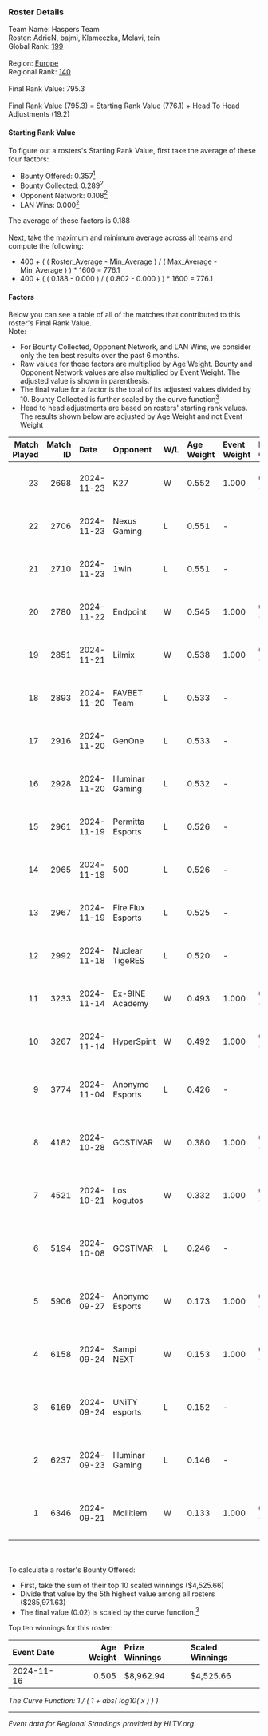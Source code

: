 ### Roster Details<br />
Team Name: Haspers Team<br />
Roster: AdrieN, bajmi, Klameczka, Melavi, tein<br />
Global Rank: [199](../../standings_global_2025_02_28.md)<br />
<br />
Region: [Europe]( ../../standings_europe_2025_02_28.md)<br />
Regional Rank: [140]( ../../standings_europe_2025_02_28.md)<br />
<br />
Final Rank Value:  795.3<br />
<br />
Final Rank Value (795.3) = Starting Rank Value (776.1) + Head To Head Adjustments (19.2)<br />

#### Starting Rank Value<br />
To figure out a rosters's Starting Rank Value, first take the average of these four factors:<br />
- Bounty Offered: 0.357[<sup>1</sup>](#table2)
- Bounty Collected: 0.289[<sup>2</sup>](#table1)
- Opponent Network: 0.108[<sup>2</sup>](#table1)
- LAN Wins: 0.000[<sup>2</sup>](#table1)

The average of these factors is 0.188<br />
<br />
Next, take the maximum and minimum average across all teams and compute the following:<br />
- 400 + ( ( Roster_Average - Min_Average ) / ( Max_Average - Min_Average ) ) * 1600 = 776.1
- 400 + ( ( 0.188 - 0.000 ) / ( 0.802 - 0.000 ) ) * 1600 = 776.1


#### Factors<br />
Below you can see a table of all of the matches that contributed to this roster's Final Rank Value.<br />
Note:<br />

- For Bounty Collected, Opponent Network, and LAN Wins, we consider only the ten best results over the past 6 months.
- Raw values for those factors are multiplied by Age Weight. Bounty and Opponent Network values are also multiplied by Event Weight. The adjusted value is shown in parenthesis.
- The final value for a factor is the total of its adjusted values divided by 10. Bounty Collected is further scaled by the curve function[<sup>3</sup>](#curveFunction)
- Head to head adjustments are based on rosters' starting rank values. The results shown below are adjusted by Age Weight and not Event Weight
<span id="table1"></span><br />


| Match Played | Match ID | Date       | Opponent          | W/L | Age Weight | Event Weight | Bounty Collected | Opponent Network | LAN Wins  | H2H Adj. | Roster                                 |
| -: | -: | :- | :- | :- | :- | :- | :- | :- | :- | -: | :- |
|           23 |     2698 | 2024-11-23 | K27               | W   | 0.552      | 1.000        | 0.010 (0.005)    | 0.634 (0.350)    | 0 (0.000) |    13.97 | AdrieN, bajmi, Klameczka, Melavi, tein |
|           22 |     2706 | 2024-11-23 | Nexus Gaming      | L   | 0.551      | -            | -                | -                | -         |    -1.09 | AdrieN, bajmi, Klameczka, Melavi, tein |
|           21 |     2710 | 2024-11-23 | 1win              | L   | 0.551      | -            | -                | -                | -         |    -5.81 | AdrieN, bajmi, Klameczka, Melavi, tein |
|           20 |     2780 | 2024-11-22 | Endpoint          | W   | 0.545      | 1.000        | 0.010 (0.006)    | 0.417 (0.228)    | 0 (0.000) |    11.42 | AdrieN, bajmi, Klameczka, Melavi, tein |
|           19 |     2851 | 2024-11-21 | Lilmix            | W   | 0.538      | 1.000        | 0.001 (0.001)    | 0.141 (0.076)    | 0 (0.000) |     6.09 | AdrieN, bajmi, Klameczka, Melavi, tein |
|           18 |     2893 | 2024-11-20 | FAVBET Team       | L   | 0.533      | -            | -                | -                | -         |    -1.70 | AdrieN, bajmi, Klameczka, Melavi, tein |
|           17 |     2916 | 2024-11-20 | GenOne            | L   | 0.533      | -            | -                | -                | -         |    -3.07 | AdrieN, bajmi, Klameczka, Melavi, tein |
|           16 |     2928 | 2024-11-20 | Illuminar Gaming  | L   | 0.532      | -            | -                | -                | -         |    -3.88 | AdrieN, bajmi, Klameczka, Melavi, tein |
|           15 |     2961 | 2024-11-19 | Permitta Esports  | L   | 0.526      | -            | -                | -                | -         |    -5.74 | AdrieN, bajmi, Klameczka, Melavi, tein |
|           14 |     2965 | 2024-11-19 | 500               | L   | 0.526      | -            | -                | -                | -         |    -0.78 | AdrieN, bajmi, Klameczka, Melavi, tein |
|           13 |     2967 | 2024-11-19 | Fire Flux Esports | L   | 0.525      | -            | -                | -                | -         |    -1.34 | AdrieN, bajmi, Klameczka, Melavi, tein |
|           12 |     2992 | 2024-11-18 | Nuclear TigeRES   | L   | 0.520      | -            | -                | -                | -         |    -5.26 | AdrieN, bajmi, Klameczka, Melavi, tein |
|           11 |     3233 | 2024-11-14 | Ex-9INE Academy   | W   | 0.493      | 1.000        | 0.000 (0.000)    | 0.039 (0.019)    | 0 (0.000) |     3.92 | AdrieN, bajmi, Klameczka, Melavi, tein |
|           10 |     3267 | 2024-11-14 | HyperSpirit       | W   | 0.492      | 1.000        | 0.004 (0.002)    | 0.131 (0.064)    | 0 (0.000) |     5.95 | AdrieN, bajmi, Klameczka, Melavi, tein |
|            9 |     3774 | 2024-11-04 | Anonymo Esports   | L   | 0.426      | -            | -                | -                | -         |    -2.63 | AdrieN, bajmi, hfah, Klameczka, Markoś |
|            8 |     4182 | 2024-10-28 | GOSTIVAR          | W   | 0.380      | 1.000        | 0.000 (0.000)    | 0.035 (0.013)    | 0 (0.000) |     2.36 | AdrieN, bajmi, hfah, Klameczka, Markoś |
|            7 |     4521 | 2024-10-21 | Los kogutos       | W   | 0.332      | 1.000        | 0.038 (0.013)    | 0.572 (0.190)    | 0 (0.000) |     9.05 | AdrieN, bajmi, hfah, Klameczka, Markoś |
|            6 |     5194 | 2024-10-08 | GOSTIVAR          | L   | 0.246      | -            | -                | -                | -         |    -6.24 | AdrieN, bajmi, hfah, Klameczka, Markoś |
|            5 |     5906 | 2024-09-27 | Anonymo Esports   | W   | 0.173      | 1.000        | 0.046 (0.008)    | 0.792 (0.137)    | 0 (0.000) |     4.42 | AdrieN, bajmi, hfah, Klameczka, Markoś |
|            4 |     6158 | 2024-09-24 | Sampi NEXT        | W   | 0.153      | 1.000        | 0.000 (0.000)    | 0.027 (0.004)    | 0 (0.000) |     0.96 | AdrieN, bajmi, hfah, Klameczka, Markoś |
|            3 |     6169 | 2024-09-24 | UNiTY esports     | L   | 0.152      | -            | -                | -                | -         |    -1.03 | AdrieN, bajmi, hfah, Klameczka, Markoś |
|            2 |     6237 | 2024-09-23 | Illuminar Gaming  | L   | 0.146      | -            | -                | -                | -         |    -0.82 | AdrieN, bajmi, hfah, Klameczka, Markoś |
|            1 |     6346 | 2024-09-21 | Mollitiem         | W   | 0.133      | 1.000        | 0.000 (0.000)    | 0.000 (0.000)    | 0 (0.000) |     0.45 | AdrieN, bajmi, hfah, Klameczka, Markoś |

<br />
<span id="table2"></span><br />
To calculate a roster's Bounty Offered:<br />

- First, take the sum of their top 10 scaled winnings ($4,525.66)
- Divide that value by the 5th highest value among all rosters ($285,971.63)
- The final value (0.02) is scaled by the curve function.[<sup>3</sup>](#curveFunction)

Top ten winnings for this roster:<br />

| Event Date | Age Weight | Prize Winnings | Scaled Winnings |
| :- | -: | :- | :- |
| 2024-11-16 |      0.505 | $8,962.94      | $4,525.66       |


<span id="curveFunction"></span>_The Curve Function: 1 / ( 1 + abs( log10( x ) ) )_<br />

---
_Event data for Regional Standings provided by HLTV.org_<br />
